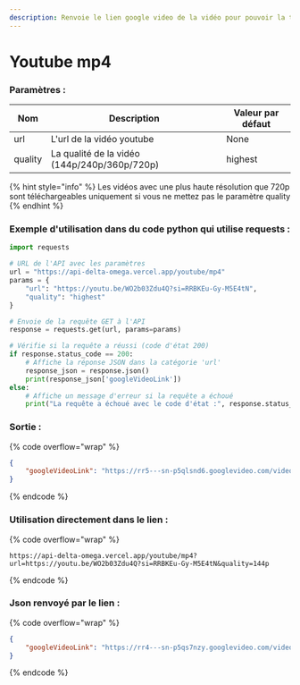 ```yaml
---
description: Renvoie le lien google video de la vidéo pour pouvoir la télécharger en mp4
---
```


# Youtube mp4



### Paramètres :

| Nom     | Description                                  | Valeur par défaut |
| ------- | -------------------------------------------- | ----------------- |
| url     | L'url de la vidéo youtube                    | None              |
| quality | La qualité de la vidéo (144p/240p/360p/720p) | highest           |

{% hint style="info" %}
Les vidéos avec une plus haute résolution que 720p sont téléchargeables uniquement si vous ne mettez pas le paramètre quality
{% endhint %}

### Exemple d'utilisation dans du code python qui utilise requests :

```python
import requests

# URL de l'API avec les paramètres
url = "https://api-delta-omega.vercel.app/youtube/mp4"
params = {
    "url": "https://youtu.be/WO2b03Zdu4Q?si=RRBKEu-Gy-M5E4tN",
    "quality": "highest"
}

# Envoie de la requête GET à l'API
response = requests.get(url, params=params)

# Vérifie si la requête a réussi (code d'état 200)
if response.status_code == 200:
    # Affiche la réponse JSON dans la catégorie 'url'
    response_json = response.json()
    print(response_json['googleVideoLink'])
else:
    # Affiche un message d'erreur si la requête a échoué
    print("La requête a échoué avec le code d'état :", response.status_code)
```

### Sortie :

{% code overflow="wrap" %}
```json
{
    "googleVideoLink": "https://rr5---sn-p5qlsnd6.googlevideo.com/videoplayback?expire=<LIEN COUPÉ>"
}
```
{% endcode %}

### Utilisation directement dans le lien :

{% code overflow="wrap" %}
```
https://api-delta-omega.vercel.app/youtube/mp4?url=https://youtu.be/WO2b03Zdu4Q?si=RRBKEu-Gy-M5E4tN&quality=144p
```
{% endcode %}

### Json renvoyé par le lien :

{% code overflow="wrap" %}
```json
{
    "googleVideoLink": "https://rr4---sn-p5qs7nzy.googlevideo.com/videoplayback?expire=<LIEN COUPÉ>"
}
```
{% endcode %}
